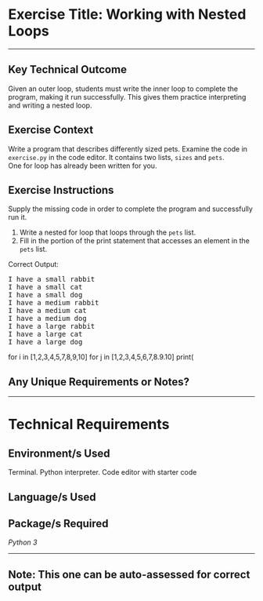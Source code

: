 # Exercise Title: Working with Nested Loops
---
## Key Technical Outcome
Given an outer loop, students must write the inner loop to complete the program, making it run successfully. This gives them practice interpreting and writing a nested loop.

## Exercise Context
Write a program that describes differently sized pets. 
Examine the code in <code>exercise.py</code> in the code editor.
It contains two lists, <code>sizes</code> and <code>pets</code>.  
One for loop has already been written for you. 

## Exercise Instructions
Supply the missing code in order to complete the program and successfully run it.

  1. Write a nested for loop that loops through the <code>pets</code> list.
  2. Fill in the portion of the print statement that accesses an element in the <code>pets</code> list.

Correct Output:<br>
<pre>I have a small rabbit
I have a small cat
I have a small dog
I have a medium rabbit
I have a medium cat
I have a medium dog
I have a large rabbit
I have a large cat
I have a large dog</pre>


for i in [1,2,3,4,5,7,8,9,10]
for j in [1,2,3,4,5,6,7,8.9.10]
print(
## Any Unique Requirements or Notes?

---
# Technical Requirements
<em><strong></strong></em>

## Environment/s Used
Terminal. Python interpreter. Code editor with starter code

## Language/s Used
<em></em>

## Package/s Required
<em>Python 3</em>

---
## Note: This one can be auto-assessed for correct output

